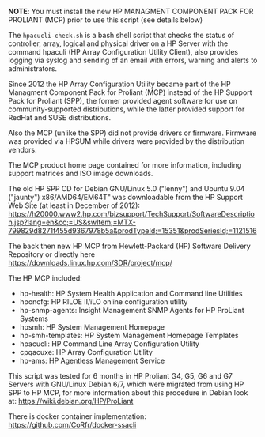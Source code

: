 **NOTE**: You must install the new HP MANAGMENT COMPONENT PACK FOR PROLIANT (MCP) prior to use this script (see details below)

The `hpacucli-check.sh` is a bash shell script that checks the status of controller, array, logical and physical driver on a HP Server with the command hpaculi (HP Array Configuration Utility Client), also provides logging via syslog and sending of an email with errors, warning and alerts to administrators. 

Since 2012 the HP Array Configuration Utility became part of the HP Managment Component Pack for Proliant (MCP) instead of the HP Support Pack for Proliant (SPP), the former provided agent software for use on community-supported distributions, while the latter provided support for RedHat and SUSE distributions. 

Also the MCP (unlike the SPP) did not provide drivers or firmware. Firmware was provided via HPSUM while drivers were provided by the distribution vendors.

The MCP product home page contained for more information, including support matrices and ISO image downloads.

The old HP SPP CD for Debian GNU/Linux 5.0 ("lenny") and Ubuntu 9.04 ("jaunty") x86/AMD64/EM64T" was downloadable from the HP Support Web Site (at least in December of 2012): https://h20000.www2.hp.com/bizsupport/TechSupport/SoftwareDescription.jsp?lang=en&cc;=US&swItem;=MTX-799829d8271f455d9367978b5a&prodTypeId;=15351&prodSeriesId;=1121516

The back then new HP MCP from Hewlett-Packard (HP) Software Delivery Repository or directly here https://downloads.linux.hp.com/SDR/project/mcp/

The HP MCP included:

* hp-health: HP System Health Application and Command line Utilities
* hponcfg: HP RILOE II/iLO online configuration utility
* hp-snmp-agents: Insight Management SNMP Agents for HP ProLiant Systems
* hpsmh: HP System Management Homepage
* hp-smh-templates: HP System Management Homepage Templates
* hpacucli: HP Command Line Array Configuration Utility
* cpqacuxe: HP Array Configuration Utility
* hp-ams: HP Agentless Management Service

This script was tested for 6 months in HP Proliant G4, G5, G6 and G7 Servers with GNU/Linux Debian 6/7, which were migrated from using HP SPP to HP MCP, for more information about this procedure in Debian look at: https://wiki.debian.org/HP/ProLiant

There is docker container implementation: https://github.com/CoRfr/docker-ssacli

